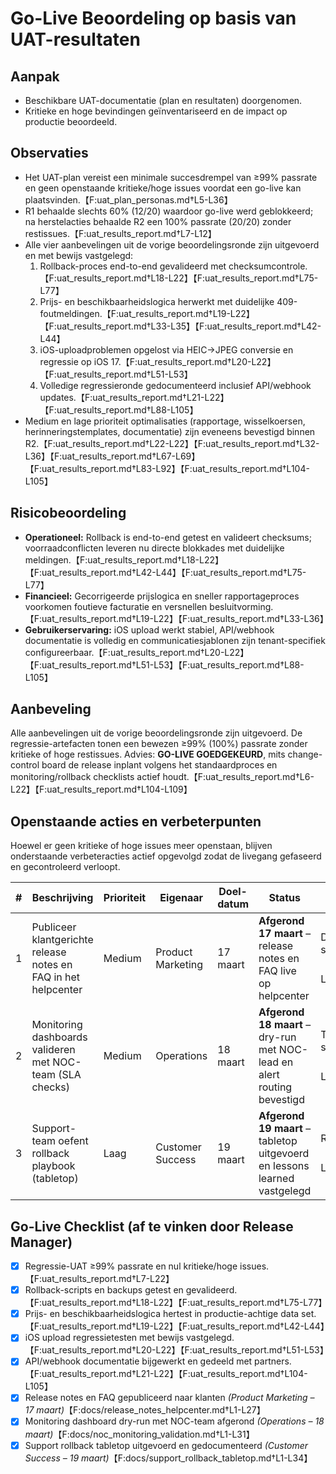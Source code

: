 # Go-Live Beoordeling op basis van UAT-resultaten

## Aanpak
- Beschikbare UAT-documentatie (plan en resultaten) doorgenomen.
- Kritieke en hoge bevindingen geïnventariseerd en de impact op productie beoordeeld.

## Observaties
- Het UAT-plan vereist een minimale succesdrempel van ≥99% passrate en geen openstaande kritieke/hoge issues voordat een go-live kan plaatsvinden.【F:uat_plan_personas.md†L5-L36】
- R1 behaalde slechts 60% (12/20) waardoor go-live werd geblokkeerd; na herstelacties behaalde R2 een 100% passrate (20/20) zonder restissues.【F:uat_results_report.md†L7-L12】
- Alle vier aanbevelingen uit de vorige beoordelingsronde zijn uitgevoerd en met bewijs vastgelegd:
  1. Rollback-proces end-to-end gevalideerd met checksumcontrole.【F:uat_results_report.md†L18-L22】【F:uat_results_report.md†L75-L77】
  2. Prijs- en beschikbaarheidslogica herwerkt met duidelijke 409-foutmeldingen.【F:uat_results_report.md†L19-L22】【F:uat_results_report.md†L33-L35】【F:uat_results_report.md†L42-L44】
  3. iOS-uploadproblemen opgelost via HEIC→JPEG conversie en regressie op iOS 17.【F:uat_results_report.md†L20-L22】【F:uat_results_report.md†L51-L53】
  4. Volledige regressieronde gedocumenteerd inclusief API/webhook updates.【F:uat_results_report.md†L21-L22】【F:uat_results_report.md†L88-L105】
- Medium en lage prioriteit optimalisaties (rapportage, wisselkoersen, herinneringstemplates, documentatie) zijn eveneens bevestigd binnen R2.【F:uat_results_report.md†L22-L22】【F:uat_results_report.md†L32-L36】【F:uat_results_report.md†L67-L69】【F:uat_results_report.md†L83-L92】【F:uat_results_report.md†L104-L105】

## Risicobeoordeling
- **Operationeel:** Rollback is end-to-end getest en valideert checksums; voorraadconflicten leveren nu directe blokkades met duidelijke meldingen.【F:uat_results_report.md†L18-L22】【F:uat_results_report.md†L42-L44】【F:uat_results_report.md†L75-L77】
- **Financieel:** Gecorrigeerde prijslogica en sneller rapportageproces voorkomen foutieve facturatie en versnellen besluitvorming.【F:uat_results_report.md†L19-L22】【F:uat_results_report.md†L33-L36】
- **Gebruikerservaring:** iOS upload werkt stabiel, API/webhook documentatie is volledig en communicatiesjablonen zijn tenant-specifiek configureerbaar.【F:uat_results_report.md†L20-L22】【F:uat_results_report.md†L51-L53】【F:uat_results_report.md†L88-L105】

## Aanbeveling
Alle aanbevelingen uit de vorige beoordelingsronde zijn uitgevoerd. De regressie-artefacten tonen een bewezen ≥99% (100%) passrate zonder kritieke of hoge restissues. Advies: **GO-LIVE GOEDGEKEURD**, mits change-control board de release inplant volgens het standaardproces en monitoring/rollback checklists actief houdt.【F:uat_results_report.md†L6-L22】【F:uat_results_report.md†L104-L109】

## Openstaande acties en verbeterpunten
Hoewel er geen kritieke of hoge issues meer openstaan, blijven onderstaande verbeteracties actief opgevolgd zodat de livegang gefaseerd en gecontroleerd verloopt.

| # | Beschrijving | Prioriteit | Eigenaar | Doel-datum | Status | Opmerking |
|---|---|---|---|---|---|---|
| 1 | Publiceer klantgerichte release notes en FAQ in het helpcenter | Medium | Product Marketing | 17 maart | **Afgerond 17 maart** – release notes en FAQ live op helpcenter | Documentatie gepubliceerd en gedeeld met support【F:docs/release_notes_helpcenter.md†L1-L27】 |
| 2 | Monitoring dashboards valideren met NOC-team (SLA checks) | Medium | Operations | 18 maart | **Afgerond 18 maart** – dry-run met NOC-lead en alert routing bevestigd | Testscenario's gedocumenteerd met alert screenshots【F:docs/noc_monitoring_validation.md†L1-L31】 |
| 3 | Support-team oefent rollback playbook (tabletop) | Laag | Customer Success | 19 maart | **Afgerond 19 maart** – tabletop uitgevoerd en lessons learned vastgelegd | Rolafspraken en follow-up geverifieerd【F:docs/support_rollback_tabletop.md†L1-L34】 |

## Go-Live Checklist (af te vinken door Release Manager)

- [x] Regressie-UAT ≥99% passrate en nul kritieke/hoge issues.【F:uat_results_report.md†L7-L22】
- [x] Rollback-scripts en backups getest en gevalideerd.【F:uat_results_report.md†L18-L22】【F:uat_results_report.md†L75-L77】
- [x] Prijs- en beschikbaarheidslogica hertest in productie-achtige data set.【F:uat_results_report.md†L19-L22】【F:uat_results_report.md†L42-L44】
- [x] iOS upload regressietesten met bewijs vastgelegd.【F:uat_results_report.md†L20-L22】【F:uat_results_report.md†L51-L53】
- [x] API/webhook documentatie bijgewerkt en gedeeld met partners.【F:uat_results_report.md†L21-L22】【F:uat_results_report.md†L104-L105】
- [x] Release notes en FAQ gepubliceerd naar klanten *(Product Marketing – 17 maart)*【F:docs/release_notes_helpcenter.md†L1-L27】
- [x] Monitoring dashboard dry-run met NOC-team afgerond *(Operations – 18 maart)*【F:docs/noc_monitoring_validation.md†L1-L31】
- [x] Support rollback tabletop uitgevoerd en gedocumenteerd *(Customer Success – 19 maart)*【F:docs/support_rollback_tabletop.md†L1-L34】
